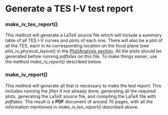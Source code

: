 # Generate a TES I-V test report

### make_iv_tex_report()
This method will generate a LaTeX source file which will include a summary table of all TES I-V curves and plots of each one.  There will also be a plot of all the TES, each in its corresponding location on the focal plane (see plot_iv_physical_layout() in the [Plot/Analysis section](plot-analysis).  All the plots should be generated before running _pdflatex_ on this file.  To make things easier, use the method _make_iv_report()_ described below.

### make_iv_report()
This method will generate all that is necessary to make the test report.  This includes running the _filter_ if not already done, generating all the required plots, generating the LaTeX source file, and compiling the LaTeX file with _pdflatex_.  The result is a **PDF** document of around 70 pages, with all the information mentioned in *make_iv_tex_report()* described above.

